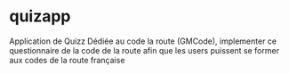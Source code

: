 # quizapp
 Application de Quizz Dédiée au code la route (GMCode), implementer ce questionnaire de la code de la route afin que les users puissent se former aux codes de la route française 
